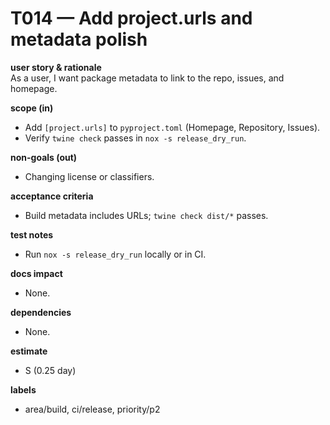 # T014 — Add project.urls and metadata polish

**user story & rationale**  
As a user, I want package metadata to link to the repo, issues, and homepage.

**scope (in)**  
- Add `[project.urls]` to `pyproject.toml` (Homepage, Repository, Issues).  
- Verify `twine check` passes in `nox -s release_dry_run`.

**non-goals (out)**  
- Changing license or classifiers.

**acceptance criteria**  
- Build metadata includes URLs; `twine check dist/*` passes.

**test notes**  
- Run `nox -s release_dry_run` locally or in CI.

**docs impact**  
- None.

**dependencies**  
- None.

**estimate**  
- S (0.25 day)

**labels**  
- area/build, ci/release, priority/p2
